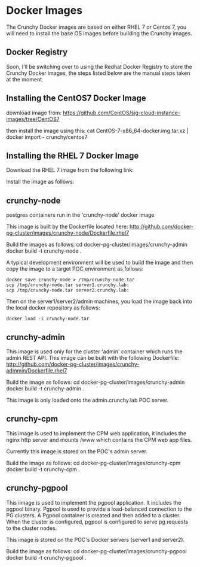 Docker Images
=================

The Crunchy Docker images are based on either RHEL 7 or Centos 7, 
you will need to install the base OS images before building
the Crunchy images.

Docker Registry
---------------
Soon, I'll be switching over to using the Redhat Docker Registry
to store the Crunchy Docker images, the steps listed below are
the manual steps taken at the moment.

Installing the CentOS7 Docker Image
-------
download image from:
https://github.com/CentOS/sig-cloud-instance-images/tree/CentOS7

then install the image using this:
cat CentOS-7-x86_64-docker.img.tar.xz  | docker import - crunchy/centos7

Installing the RHEL 7 Docker Image
------------
Download the RHEL 7 image from the following link:

Install the image as follows:



crunchy-node
-------
postgres containers run in the 'crunchy-node' docker image

This image is built by the Dockerfile located here:
	http://github.com/docker-pg-cluster/images/crunchy-node/Dockerfile.rhel7

Build the images as follows:
	cd docker-pg-cluster/images/crunchy-admin
	docker build -t crunchy-node .

A typical development environment will be used to build the image
and then copy the image to a target POC environment as follows:

	docker save crunchy-node > /tmp/crunchy-node.tar
	scp /tmp/crunchy-node.tar server1.crunchy.lab:
	scp /tmp/crunchy-node.tar server2.crunchy.lab:

Then on the server1/server2/admin machines, you load the image
back into the local docker repository as follows:

	docker load -i crunchy-node.tar 

crunchy-admin
-------------

This image is used only for the cluster 'admin' container which runs
the admin REST API.  This image can be built with the following
Dockerfile:
	http://github.com/docker-pg-cluster/images/crunchy-admmin/Dockerfile.rhel7

Build the image as follows:
	cd docker-pg-cluster/images/crunchy-admin
	docker build -t crunchy-admin .

This image is only loaded onto the admin.crunchy.lab POC server.


crunchy-cpm
-----------

This image is used to implement the CPM web application, it includes
the nginx http server and mounts /www which contains the CPM web
app files.

Currently this image is stored on the POC's admin server.

Build the image as follows:
	cd docker-pg-cluster/images/crunchy-cpm
	docker build -t crunchy-cpm .

crunchy-pgpool
------------

This iimage is used to implement the pgpool application.  It includes
the pgpool binary.  Pgpool is used to provide a load-balanced
connection to the PG clusters.  A Pgpool container is created
and then added to a cluster.  When the cluster is configured, pgpool
is configured to serve pg requests to the cluster nodes.

This image is stored on the POC's Docker servers (server1 and server2).

Build the image as follows:
	cd docker-pg-cluster/images/crunchy-pgpool
	docker build -t crunchy-pgpool .
